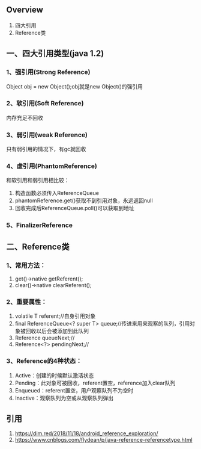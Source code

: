## Overview
1. 四大引用
2. Reference类

## 一、四大引用类型(java 1.2)
### 1、强引用(Strong Reference)
Object obj = new Object();obj就是new Object()的强引用

### 2、软引用(Soft Reference)
内存充足不回收

### 3、弱引用(weak Reference)
只有弱引用的情况下，有gc就回收

### 4、虚引用(PhantomReference)
和软引用和弱引用相比较：
1. 构造函数必须传入ReferenceQueue
2. phantomReference.get()获取不到引用对象，永远返回null
3. 回收完成后ReferenceQueue.poll()可以获取到地址

### 5、FinalizerReference

## 二、Reference类
### 1、常用方法：
1. get()->native getReferent();
2. clear()->native clearReferent();

### 2、重要属性：
1. volatile T referent;//自身引用对象
2. final ReferenceQueue<? super T> queue;//传进来用来观察的队列，引用对象被回收以后会被添加到此队列
3. Reference queueNext;//
4. Reference<?> pendingNext;//

### 3、Reference的4种状态：
1. Active：创建的时候默认激活状态
2. Pending：此对象可被回收，referent置空，reference加入clear队列
3. Enqueued：referent置空，用户观察队列不为空时
4. Inactive：观察队列为空或从观察队列弹出

## 引用
1. https://dim.red/2018/11/18/android_reference_exploration/
2. https://www.cnblogs.com/flydean/p/java-reference-referencetype.html

